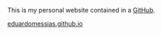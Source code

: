 This is my personal website contained in a [GitHub](https://github.com).

[eduardomessias.github.io](https://eduardomessias.github.io)
